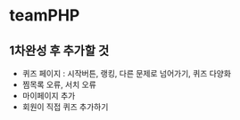 # teamPHP

## 1차완성 후 추가할 것
- 퀴즈 페이지 : 시작버튼, 랭킹, 다른 문제로 넘어가기, 퀴즈 다양화
- 찜목록 오류, 서치 오류
- 마이페이지 추가
- 회원이 직접 퀴즈 추가하기
